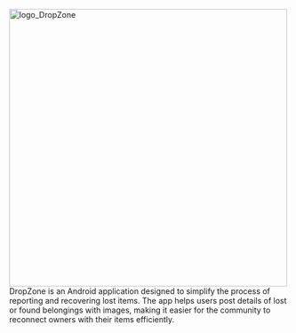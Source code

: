 <img width="500" height="500" alt="logo_DropZone" src="https://github.com/user-attachments/assets/8383e75a-d594-4e86-b5b5-b3dd7cf184a6" /><br>
DropZone is an Android application designed to simplify the process of reporting and recovering lost items. The app helps users post details of lost or found belongings with images, making it easier for the community to reconnect owners with their items efficiently.

